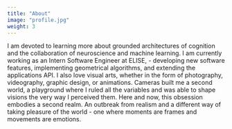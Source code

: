 ```yaml
---
title: "About"
image: "profile.jpg"
weight: 3
---
```


I am devoted to learning more about grounded architectures of cognition and the collaboration of neuroscience and machine learning. I am currently working as an Intern Software Engineer at ELISE, - developing new software features, implementing geometrical algorithms, and extending the applications API.
I also love visual arts, whether in the form of photography, videography, graphic design, or animations. Cameras built me a second world, a playground where I ruled all the variables and was able to shape visions the very way I perceived them. Here and now, this obsession embodies a second realm. An outbreak from realism and a different way of taking pleasure of the world - one where moments are frames and movements are emotions.

